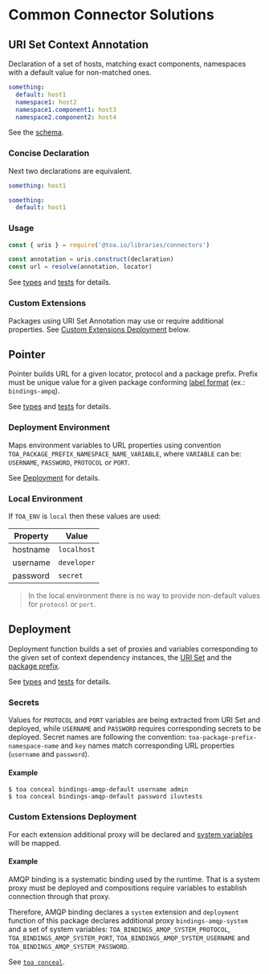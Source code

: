 # Common Connector Solutions

## URI Set Context Annotation

Declaration of a set of hosts, matching exact components, namespaces with a default value for
non-matched ones.

```yaml
something:
  default: host1
  namespace1: host2
  namespace1.component1: host3
  namespace2.component2: host4
```

See the [schema](src/uris/.construct/schema.yaml).

### Concise Declaration

Next two declarations are equivalent.

```yaml
something: host1
```

```yaml
something:
  default: host1
```

### Usage

```javascript
const { uris } = require('@toa.io/libraries/connectors')

const annotation = uris.construct(declaration)
const url = resolve(annotation, locator)
```

See [types](types/uris.d.ts) and [tests](test/uris.test.js) for details.

### Custom Extensions

Packages using URI Set Annotation may use or require additional properties.
See [Custom Extensions Deployment](#custom-extensions-deployment) below.

## Pointer

Pointer builds URL for a given locator, protocol and a package prefix. Prefix must be unique value
for a given package conforming [label format](#) (ex.: `bindings-ampq`).

See [types](types/pointer.d.ts) and [tests](test/pointer.test.js) for details.

### Deployment Environment

Maps environment variables to URL properties using
convention `TOA_PACKAGE_PREFIX_NAMESPACE_NAME_VARIABLE`, where `VARIABLE` can be:
`USERNAME`, `PASSWORD`, `PROTOCOL` or `PORT`.

See [Deployment](#deployment) for details.

### Local Environment

If `TOA_ENV` is `local` then these values are used:

| Property | Value       |
|----------|-------------|
| hostname | `localhost` |
| username | `developer` |
| password | `secret`    |

> In the local environment there is no way to provide non-default values for `protocol` or `port`.

## Deployment

Deployment function builds a set of proxies and variables corresponding to the given set of context
dependency instances, the [URI Set](#uri-set-context-annotation) and
the [package prefix](#pointer).

See [types](types/deployment.d.ts) and [tests](test/deployment.test.js) for details.

### Secrets

Values for `PROTOCOL` and `PORT` variables are being extracted from URI Set and deployed,
while `USERNAME` and `PASSWORD` requires corresponding secrets to be deployed. Secret names are
following the convention: `toa-package-prefix-namespace-name` and `key` names match corresponding
URL properties (`username` and `password`).

#### Example

```shell
$ toa conceal bindings-amqp-default username admin
$ toa conceal bindings-amqp-default password iluvtests
```

### Custom Extensions Deployment

For each extension additional proxy will be declared and [system variables](#) will be mapped.

#### Example

AMQP binding is a systematic binding used by the runtime. That is a system proxy must be deployed
and compositions require variables to establish connection through that proxy.

Therefore, AMQP binding declares a `system` extension and `deployment` function of this package
declares additional proxy `bindings-amqp-system` and a set of system
variables: `TOA_BINDINGS_AMQP_SYSTEM_PROTOCOL`, `TOA_BINDINGS_AMQP_SYSTEM_PORT`,
`TOA_BINDINGS_AMQP_SYSTEM_USERNAME` and `TOA_BINDINGS_AMQP_SYSTEM_PASSWORD`.

See [`toa conceal`](../../runtime/cli/readme.md#conceal).
